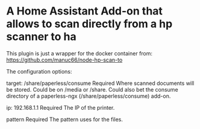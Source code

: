 # A Home Assistant Add-on that allows to scan directly from a hp scanner to ha

This plugin is just a wrapper for the docker container from: https://github.com/manuc66/node-hp-scan-to

The configuration options: 

target: /share/paperless/consume
Required
Where scanned documents will be stored. 
Could be on /media or /share. Could also bet the consume directory of a paperless-ngx (/share/paperless/consume) add-on.

ip: 192.168.1.1
Required
The IP of the printer.

pattern
Required
The pattern uses for the files.
